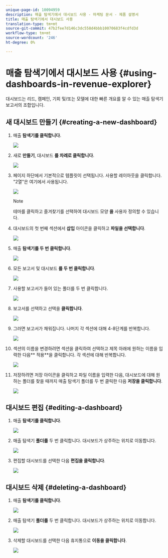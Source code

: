 ```yaml
---
unique-page-id: 10094959
description: 매출 탐색기에서 대시보드 사용 - 마케팅 문서 - 제품 설명서
title: 매출 탐색기에서 대시보드 사용
translation-type: tm+mt
source-git-commit: 47b2fee7d146c3dc558d4bbb10070683f4cdfd3d
workflow-type: tm+mt
source-wordcount: '246'
ht-degree: 0%

---
```



# 매출 탐색기에서 대시보드 사용 {#using-dashboards-in-revenue-explorer}

대시보드는 리드, 캠페인, 기회 및/또는 모델에 대한 빠른 개요를 알 수 있는 매출 탐색기 보고서의 조합입니다.

## 새 대시보드 만들기 {#creating-a-new-dashboard}

1. 매출 **탐색기를 클릭합니다**.

   ![](assets/one.png)

1. 새로 **만들기**, 대시보드 **를 차례로 클릭합니다**.

   ![](assets/two.png)

1. 페이지 하단에서 기본적으로 템플릿이 선택됩니다. 사용할 레이아웃을 클릭합니다. &quot;2열&quot;은 여기에서 사용됩니다.

   ![](assets/three.png)

   >[!NOTE]
   >
   >테마를 클릭하고 즐겨찾기를 선택하여 대시보드 모양 **을** 사용자 정의할 수 있습니다.

1. 대시보드의 첫 번째 섹션에서 **삽입** 아이콘을 클릭하고 **파일을 선택합니다**.

   ![](assets/four.png)

1. 매출 **탐색기를 두 번 클릭합니다**.

   ![](assets/five.png)

1. 모든 보고서 및 대시보드 **를 두 번 클릭합니다**.

   ![](assets/six.png)

1. 사용할 보고서가 들어 있는 폴더를 두 번 클릭합니다.

   ![](assets/seven.png)

1. 보고서를 선택하고 선택을 **클릭합니다**.

   ![](assets/eight.png)

1. 그러면 보고서가 채워집니다. 나머지 각 섹션에 대해 4-8단계를 반복합니다.

   ![](assets/nine.png)

1. 섹션의 이름을 변경하려면 섹션을 클릭하여 선택하고 제목 아래에 원하는 이름을 입력한 다음** 적용**을 클릭합니다. 각 섹션에 대해 반복합니다.

   ![](assets/ten.png)

1. 저장하려면 저장 아이콘을 클릭하고 파일 이름을 입력한 다음, 대시보드에 대해 원하는 폴더를 찾을 때까지 매출 탐색기 폴더를 두 번 클릭한 다음 **저장을 클릭합니다**.

   ![](assets/eleven.png)

## 대시보드 편집 {#editing-a-dashboard}

1. 매출 **탐색기를 클릭합니다**.

   ![](assets/one.png)

1. 매출 탐색기 **폴더를** 두 번 클릭합니다. 대시보드가 상주하는 위치로 이동합니다.

   ![](assets/thirteen.png)

1. 편집할 대시보드를 선택한 다음 **편집을 클릭합니다**.

   ![](assets/fourteen.png)

## 대시보드 삭제 {#deleting-a-dashboard}

1. 매출 **탐색기를 클릭합니다**.

   ![](assets/one.png)

1. 매출 탐색기 **폴더를** 두 번 클릭합니다. 대시보드가 상주하는 위치로 이동합니다.

   ![](assets/thirteen.png)

1. 삭제할 대시보드를 선택한 다음 휴지통으로 **이동을 클릭합니다**.

   ![](assets/fifteen.png)

